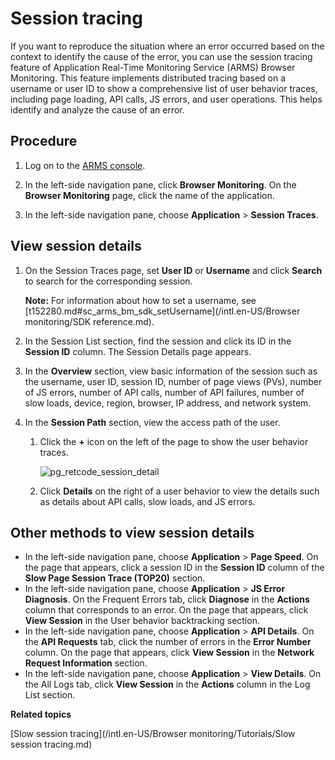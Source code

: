 # Session tracing

If you want to reproduce the situation where an error occurred based on the context to identify the cause of the error, you can use the session tracing feature of Application Real-Time Monitoring Service \(ARMS\) Browser Monitoring. This feature implements distributed tracing based on a username or user ID to show a comprehensive list of user behavior traces, including page loading, API calls, JS errors, and user operations. This helps identify and analyze the cause of an error.

## Procedure

1.  Log on to the [ARMS console](https://arms-ap-southeast-1.console.aliyun.com/#/home).

2.  In the left-side navigation pane, click **Browser Monitoring**. On the **Browser Monitoring** page, click the name of the application.

3.  In the left-side navigation pane, choose **Application** \> **Session Traces**.


## View session details

1.  On the Session Traces page, set **User ID** or **Username** and click **Search** to search for the corresponding session.

    **Note:** For information about how to set a username, see [t152280.md\#sc\_arms\_bm\_sdk\_setUsername](/intl.en-US/Browser monitoring/SDK reference.md).

2.  In the Session List section, find the session and click its ID in the **Session ID** column. The Session Details page appears.

3.  In the **Overview** section, view basic information of the session such as the username, user ID, session ID, number of page views \(PVs\), number of JS errors, number of API calls, number of API failures, number of slow loads, device, region, browser, IP address, and network system.

4.  In the **Session Path** section, view the access path of the user.

    1.  Click the **+** icon on the left of the page to show the user behavior traces.

        ![pg_retcode_session_detail](https://static-aliyun-doc.oss-accelerate.aliyuncs.com/assets/img/en-US/3304227951/p86747.png)

    2.  Click **Details** on the right of a user behavior to view the details such as details about API calls, slow loads, and JS errors.


## Other methods to view session details

-   In the left-side navigation pane, choose **Application** \> **Page Speed**. On the page that appears, click a session ID in the **Session ID** column of the **Slow Page Session Trace \(TOP20\)** section.
-   In the left-side navigation pane, choose **Application** \> **JS Error Diagnosis**. On the Frequent Errors tab, click **Diagnose** in the **Actions** column that corresponds to an error. On the page that appears, click **View Session** in the User behavior backtracking section.
-   In the left-side navigation pane, choose **Application** \> **API Details**. On the **API Requests** tab, click the number of errors in the **Error Number** column. On the page that appears, click **View Session** in the **Network Request Information** section.
-   In the left-side navigation pane, choose **Application** \> **View Details**. On the All Logs tab, click **View Session** in the **Actions** column in the Log List section.

**Related topics**  


[Slow session tracing](/intl.en-US/Browser monitoring/Tutorials/Slow session tracing.md)


